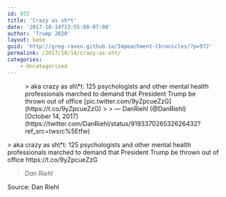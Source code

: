 ```yaml
---
id: 972
title: 'Crazy as sh*t'
date: '2017-10-14T13:55:00-07:00'
author: 'Trump 2020'
layout: base
guid: 'http://greg-raven.github.io/Impeachment-Chronicles/?p=972'
permalink: /2017/10/14/crazy-as-sht/
categories:
    - Uncategorized
---
```


<figure class="wp-block-embed is-type-rich is-provider-twitter wp-block-embed-twitter"><div class="wp-block-embed__wrapper">> aka crazy as sh\*t: 125 psychologists and other mental health professionals marched to demand that President Trump be thrown out of office [pic.twitter.com/9yZpcueZzG](https://t.co/9yZpcueZzG)
> 
> — DanRiehl (@DanRiehl) [October 14, 2017](https://twitter.com/DanRiehl/status/919337026532626432?ref_src=twsrc%5Etfw)

<script async="" charset="utf-8" src="https://platform.twitter.com/widgets.js"></script></div></figure>> aka crazy as sh\*t: 125 psychologists and other mental health professionals marched to demand that President Trump be thrown out of office https://t.co/9yZpcueZzG
> 
> <cite>Dan Riehl</cite>

Source: Dan Riehl